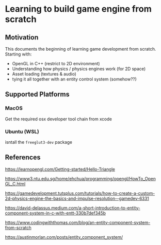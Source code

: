 # Learning to build game engine from scratch


## Motivation
This documents the beginning of learning game development from scratch. Starting with:

- OpenGL in C++ (restrict to 2D environment)
- Understanding how physics / physics engines work (for 2D space)
- Asset loading (textures & audio)
- tying it all together with an entity control system (somehow??)


## Supported Platforms

### MacOS
Get the required osx developer tool chain from xcode

### Ubuntu (WSL)
isntall the `freeglut3-dev` package

## References

https://learnopengl.com/Getting-started/Hello-Triangle

https://www3.ntu.edu.sg/home/ehchua/programming/opengl/HowTo_OpenGL_C.html

https://gamedevelopment.tutsplus.com/tutorials/how-to-create-a-custom-2d-physics-engine-the-basics-and-impulse-resolution--gamedev-6331

https://david-delassus.medium.com/a-short-introduction-to-entity-component-system-in-c-with-entt-330b7def345b

https://www.codingwiththomas.com/blog/an-entity-component-system-from-scratch 

https://austinmorlan.com/posts/entity_component_system/
